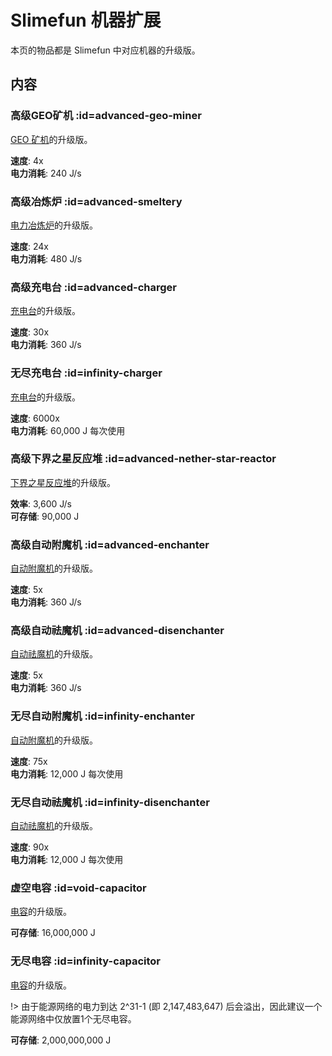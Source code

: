 # Slimefun 机器扩展

本页的物品都是 Slimefun 中对应机器的升级版。 

## 内容

### 高级GEO矿机 :id=advanced-geo-miner

[GEO 矿机](https://slimefun.guizhanss.wiki/GEO-Miner)的升级版。

**速度**: 4x  
**电力消耗**: 240 J/s

### 高级冶炼炉 :id=advanced-smeltery

[电力冶炼炉](https://slimefun.guizhanss.wiki/Electric-Smeltery)的升级版。

**速度**: 24x  
**电力消耗**: 480 J/s

### 高级充电台 :id=advanced-charger

[充电台](https://slimefun.guizhanss.wiki/Charging-Bench)的升级版。

**速度**: 30x  
**电力消耗**: 360 J/s

### 无尽充电台 :id=infinity-charger

[充电台](https://slimefun.guizhanss.wiki/Charging-Bench)的升级版。

**速度**: 6000x  
**电力消耗**: 60,000 J 每次使用

### 高级下界之星反应堆 :id=advanced-nether-star-reactor

[下界之星反应堆](https://slimefun.guizhanss.wiki/Reactors)的升级版。
 
**效率**: 3,600 J/s  
**可存储**: 90,000 J

### 高级自动附魔机 :id=advanced-enchanter

[自动附魔机](https://slimefun.guizhanss.wiki/Auto-Enchanter)的升级版。

**速度**: 5x  
**电力消耗**: 360 J/s

### 高级自动祛魔机 :id=advanced-disenchanter

[自动祛魔机](https://slimefun.guizhanss.wiki/Auto-Disenchanter)的升级版。

**速度**: 5x  
**电力消耗**: 360 J/s

### 无尽自动附魔机 :id=infinity-enchanter

[自动附魔机](https://slimefun.guizhanss.wiki/Auto-Enchanter)的升级版。

**速度**: 75x  
**电力消耗**: 12,000 J 每次使用

### 无尽自动祛魔机 :id=infinity-disenchanter

[自动祛魔机](https://slimefun.guizhanss.wiki/Auto-Disenchanter)的升级版。

**速度**: 90x  
**电力消耗**: 12,000 J 每次使用

### 虚空电容 :id=void-capacitor

[电容](https://slimefun.guizhanss.wiki/Energy-Capacitors)的升级版。

**可存储**: 16,000,000 J

### 无尽电容 :id=infinity-capacitor

[电容](https://slimefun.guizhanss.wiki/Energy-Capacitors)的升级版。

!> 由于能源网络的电力到达 2^31-1 (即 2,147,483,647) 后会溢出，因此建议一个能源网络中仅放置1个无尽电容。

**可存储**: 2,000,000,000 J
